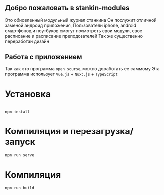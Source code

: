## Добро пожаловать в stankin-modules

Это обновленный модульный журнал станкина
Он послужит отличной заменой андроид приложения,
Пользователи iphone, android смартфонов,и ноутбуков смогут посмотреть свои модули, свое расписание и расписание преподователей
Так же существенно переработан дизайн

## Работа с приложением ##

Так как это программа `open sourse`, можно доработать ее саммому
Эта программа использует `Vue.js` + `Nuxt.js` + `TypeScript `

# Установка
```

npm install
```

# Компиляция и перезагрузка/запуск
```
npm run serve
```

# Компиляция
```
npm run build
```